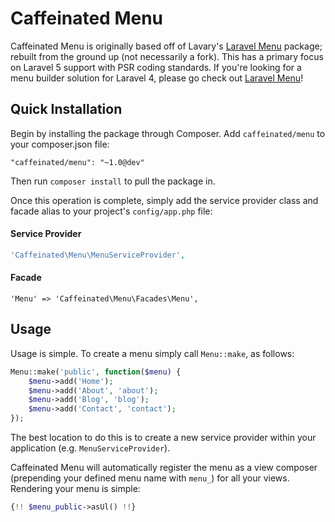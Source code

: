 Caffeinated Menu
================
Caffeinated Menu is originally based off of Lavary's [Laravel Menu](https://github.com/lavary/laravel-menu) package; rebuilt from the ground up (not necessarily a fork). This has a primary focus on Laravel 5 support with PSR coding standards. If you're looking for a menu builder solution for Laravel 4, please go check out [Laravel Menu](https://github.com/lavary/laravel-menu)!

Quick Installation
------------------
Begin by installing the package through Composer. Add `caffeinated/menu` to your composer.json file:

```
"caffeinated/menu": "~1.0@dev"
```

Then run `composer install` to pull the package in.

Once this operation is complete, simply add the service provider class and facade alias to your project's `config/app.php` file:

#### Service Provider
```php
'Caffeinated\Menu\MenuServiceProvider',
```

#### Facade
```
'Menu' => 'Caffeinated\Menu\Facades\Menu',
```

Usage
-----
Usage is simple. To create a menu simply call `Menu::make`, as follows:

```php
Menu::make('public', function($menu) {
	$menu->add('Home');
	$menu->add('About', 'about');
	$menu->add('Blog', 'blog');
	$menu->add('Contact', 'contact');
});
```

The best location to do this is to create a new service provider within your application (e.g. `MenuServiceProvider`).

Caffeinated Menu will automatically register the menu as a view composer (prepending your defined menu name with `menu_`) for all your views. Rendering your menu is simple:

```php
{!! $menu_public->asUl() !!}
```